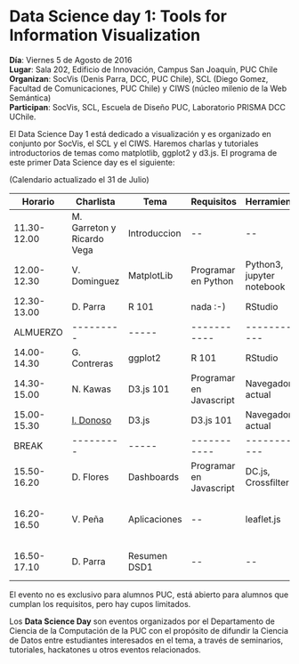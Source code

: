 # Data Science day 1: Tools for Information Visualization
**Día**: Viernes 5 de Agosto de 2016 <br/>
**Lugar**: Sala 202, Edificio de Innovación, Campus San Joaquín, PUC Chile <br/>
**Organizan**: SocVis (Denis Parra, DCC, PUC Chile), SCL (Diego Gomez, Facultad de Comunicaciones, PUC Chile) y CIWS (núcleo milenio de la Web Semántica) <br/>
**Participan**: SocVis, SCL, Escuela de Diseño PUC, Laboratorio PRISMA DCC UChile.

El Data Science Day 1 está dedicado a visualización y es organizado en conjunto por 
SocVis, el SCL y el CIWS. Haremos charlas y tutoriales introductorios de temas como 
matplotlib, ggplot2 y d3.js. El programa de este primer Data Science day es el siguiente:

(Calendario actualizado el 31 de Julio)

| Horario	| Charlista	| Tema	| Requisitos	| Herramientas	| Descripcion |
| ------- | --------- | ----- | ----------- | ------------- | ----------- | 
| 11.30-12.00 |  M. Garreton y Ricardo Vega | Introduccion | -- | -- | Charla de Introducción a la visualizacion de información | 
| 12.00-12.30 | V. Dominguez | MatplotLib | Programar en Python | Python3, jupyter notebook | ----------- | 
| 12.30-13.00 | D. Parra | R 101 | nada :-) | RStudio | ----------- | 
| ALMUERZO | --------- | ----- | ----------- | ------------- | ----------- | 
| 14.00-14.30	| G. Contreras | ggplot2 | R 101 | RStudio | ----------- | 
| 14.30-15.00	| N. Kawas	| D3.js	101 | Programar en Javascript	| Navegador actual	| Intro a D3.js	| 
| 15.00-15.30	| [I. Donoso](https://indonoso.github.io/)	| D3.js	| D3.js 101 | Navegador actual| Interacciones con D3.js	| 
| BREAK | --------- | ----- | ----------- | ------------- | ----------- | 
| 15.50-16.20	| D. Flores| 	Dashboards	| Programar en Javascript	| DC.js, Crossfilter.js | Implementacion de dashboard	| 
| 16.20-16.50	| V. Peña	| Aplicaciones| -- | leaflet.js | Casos de uso de Visualizacion y Analytics |
| 16.50-17.10	| D. Parra| 	Resumen	DSD1 | --	| -- | 	Palabras de cierre de la jornada	| 


El evento no es exclusivo para alumnos PUC, está abierto para alumnos que cumplan los requisitos, pero
hay cupos limitados. 

Los **Data Science Day** son eventos organizados por el Departamento de Ciencia de la Computación 
de la PUC con el propósito de difundir la Ciencia de Datos entre estudiantes interesados en el tema,
a través de seminarios, tutoriales, hackatones u otros eventos relacionados. 



